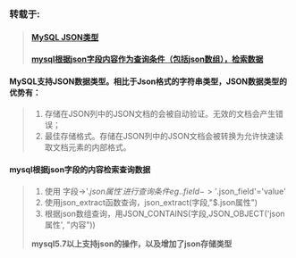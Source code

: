 ### 转载于:
>#### [MySQL JSON类型](https://www.jianshu.com/p/25161add5e4b)
>#### [mysql根据json字段内容作为查询条件（包括json数组），检索数据](https://blog.csdn.net/qq_21187515/article/details/90760337)

#### MySQL支持JSON数据类型。相比于Json格式的字符串类型，JSON数据类型的优势有：  
>1. 存储在JSON列中的JSON文档的会被自动验证。无效的文档会产生错误；  
>2. 最佳存储格式。存储在JSON列中的JSON文档会被转换为允许快速读取文档元素的内部格式。  
#### mysql根据json字段的内容检索查询数据
>1. 使用 字段->'$.json属性'进行查询条件 eg.. field->'$.json_field'='value'  
>2. 使用json_extract函数查询，json_extract(字段,"$.json属性")
>3. 根据json数组查询，用JSON_CONTAINS(字段,JSON_OBJECT('json属性', "内容"))  
>  
><B> mysql5.7以上支持json的操作，以及增加了json存储类型</B>
